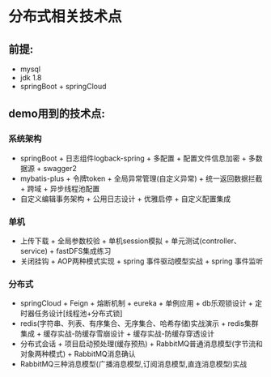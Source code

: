 # 分布式相关技术点

## 前提:
+ mysql
+ jdk 1.8
+ springBoot + springCloud

## demo用到的技术点:
### 系统架构
+ springBoot + 日志组件logback-spring + 多配置 + 配置文件信息加密 + 多数据源 + swagger2 
+ mybatis-plus + 令牌token + 全局异常管理(自定义异常) + 统一返回数据拦截 + 跨域 + 异步线程池配置
+ 自定义编辑事务架构 + 公用日志设计 +  优雅启停 + 自定义配置集成
### 单机
+ 上传下载 + 全局参数校验 + 单机session模拟 + 单元测试(controller、service) + fastDFS集成练习
+ 关闭挂钩 + AOP两种模式实现 + spring 事件驱动模型实战 + spring 事件监听 
### 分布式
+ springCloud + Feign + 熔断机制 + eureka +  单例应用 + db乐观锁设计 + 定时器任务设计[线程池+分布式锁]    
+ redis(字符串、列表、有序集合、无序集合、哈希存储)实战演示 + redis集群集成 + 缓存实战-防缓存雪崩设计 + 缓存实战-防缓存穿透设计 
+ 分布式会话 + 项目启动预处理(缓存预热) + RabbitMQ普通消息模型(字节流和对象两种模式) + RabbitMQ消息确认
+ RabbitMQ三种消息模型(广播消息模型,订阅消息模型,直连消息模型)实战
 
  

